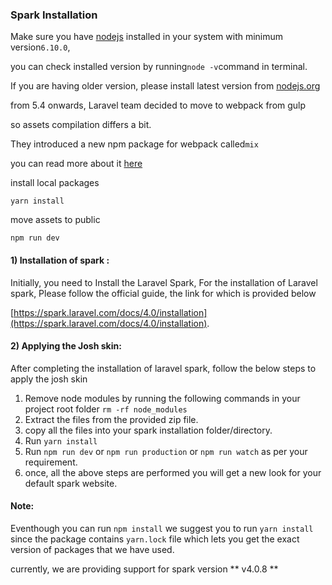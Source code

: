 ### Spark Installation

Make sure you have [nodejs](https://www.gitbook.com/book/lorvent/josh/edit#) installed in your system with minimum version`6.10.0`,

you can check installed version by running`node -v`command in terminal.

If you are having older version, please install latest version from [nodejs.org](https://www.gitbook.com/book/lorvent/josh/edit#)

from 5.4 onwards, Laravel team decided to move to webpack from gulp

so assets compilation differs a bit.

They introduced a new npm package for webpack called`mix`

you can read more about it [here](https://www.gitbook.com/book/lorvent/josh/edit#)

install local packages

`yarn install`

move assets to public

`npm run dev`

#### 1\) Installation of spark :

Initially, you need  to Install the Laravel Spark, For the installation of Laravel spark, Please follow the official guide, the link for which is provided below

[https://spark.laravel.com/docs/4.0/installation](https://spark.laravel.com/docs/4.0/installation).

#### 2\) Applying the Josh skin:

After completing the installation of laravel spark, follow the below steps to apply the josh skin

1. Remove node modules by running the following commands in your project root folder `rm -rf node_modules`
2. Extract the  files from the provided zip file.
3. copy all the files into your spark installation folder/directory.
4. Run `yarn install`
5. Run `npm run dev` or `npm run production` or `npm run watch` as per your requirement.
6. once, all the above steps are performed you will get a new look for your default spark website.

#### Note:

Eventhough you can run `npm install` we suggest  you to run `yarn install` since the package contains `yarn.lock` file which lets you get the exact version of packages that we have used.

currently,  we are providing support for spark version ** v4.0.8 **

